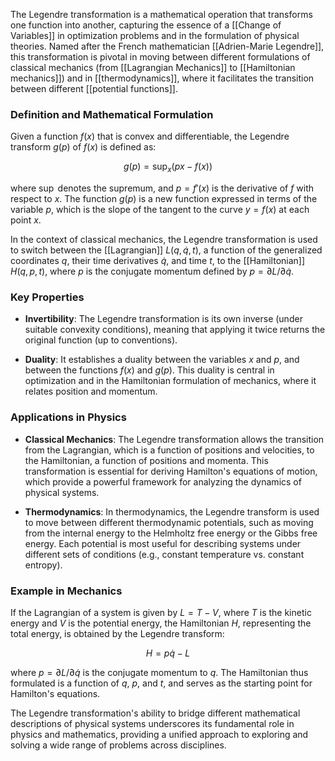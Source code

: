 The Legendre transformation is a mathematical operation that transforms one function into another, capturing the essence of a [[Change of Variables]] in optimization problems and in the formulation of physical theories. Named after the French mathematician [[Adrien-Marie Legendre]], this transformation is pivotal in moving between different formulations of classical mechanics (from [[Lagrangian Mechanics]] to [[Hamiltonian mechanics]]) and in [[thermodynamics]], where it facilitates the transition between different [[potential functions]].

### Definition and Mathematical Formulation

Given a function $f(x)$ that is convex and differentiable, the Legendre transform $g(p)$ of $f(x)$ is defined as:

$$
g(p) = \sup_{x} (px - f(x))
$$

where $\sup$ denotes the supremum, and $p = f'(x)$ is the derivative of $f$ with respect to $x$. The function $g(p)$ is a new function expressed in terms of the variable $p$, which is the slope of the tangent to the curve $y = f(x)$ at each point $x$.

In the context of classical mechanics, the Legendre transformation is used to switch between the [[Lagrangian]] $L(q,\dot{q},t)$, a function of the generalized coordinates $q$, their time derivatives $\dot{q}$, and time $t$, to the [[Hamiltonian]] $H(q,p,t)$, where $p$ is the conjugate momentum defined by $p = \partial L / \partial \dot{q}$.

### Key Properties

- **Invertibility**: The Legendre transformation is its own inverse (under suitable convexity conditions), meaning that applying it twice returns the original function (up to conventions).

- **Duality**: It establishes a duality between the variables $x$ and $p$, and between the functions $f(x)$ and $g(p)$. This duality is central in optimization and in the Hamiltonian formulation of mechanics, where it relates position and momentum.

### Applications in Physics

- **Classical Mechanics**: The Legendre transformation allows the transition from the Lagrangian, which is a function of positions and velocities, to the Hamiltonian, a function of positions and momenta. This transformation is essential for deriving Hamilton's equations of motion, which provide a powerful framework for analyzing the dynamics of physical systems.

- **Thermodynamics**: In thermodynamics, the Legendre transform is used to move between different thermodynamic potentials, such as moving from the internal energy to the Helmholtz free energy or the Gibbs free energy. Each potential is most useful for describing systems under different sets of conditions (e.g., constant temperature vs. constant entropy).

### Example in Mechanics

If the Lagrangian of a system is given by $L = T - V$, where $T$ is the kinetic energy and $V$ is the potential energy, the Hamiltonian $H$, representing the total energy, is obtained by the Legendre transform:

$$
H = p\dot{q} - L
$$

where $p = \partial L / \partial \dot{q}$ is the conjugate momentum to $q$. The Hamiltonian thus formulated is a function of $q$, $p$, and $t$, and serves as the starting point for Hamilton's equations.

The Legendre transformation's ability to bridge different mathematical descriptions of physical systems underscores its fundamental role in physics and mathematics, providing a unified approach to exploring and solving a wide range of problems across disciplines.